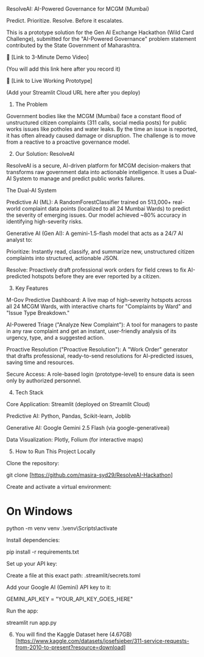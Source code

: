 ResolveAI: AI-Powered Governance for MCGM (Mumbai)

Predict. Prioritize. Resolve. Before it escalates.

This is a prototype solution for the Gen AI Exchange Hackathon (Wild Card Challenge), submitted for the "AI-Powered Governance" problem statement contributed by the State Government of Maharashtra.

🎥 [Link to 3-Minute Demo Video]

(You will add this link here after you record it)

🚀 [Link to Live Working Prototype]

(Add your Streamlit Cloud URL here after you deploy)

1. The Problem

Government bodies like the MCGM (Mumbai) face a constant flood of unstructured citizen complaints (311 calls, social media posts) for public works issues like potholes and water leaks. By the time an issue is reported, it has often already caused damage or disruption. The challenge is to move from a reactive to a proactive governance model.

2. Our Solution: ResolveAI

ResolveAI is a secure, AI-driven platform for MCGM decision-makers that transforms raw government data into actionable intelligence. It uses a Dual-AI System to manage and predict public works failures.

The Dual-AI System

Predictive AI (ML): A RandomForestClassifier trained on 513,000+ real-world complaint data points (localized to all 24 Mumbai Wards) to predict the severity of emerging issues. Our model achieved ~80% accuracy in identifying high-severity risks.

Generative AI (Gen AI): A gemini-1.5-flash model that acts as a 24/7 AI analyst to:

Prioritize: Instantly read, classify, and summarize new, unstructured citizen complaints into structured, actionable JSON.

Resolve: Proactively draft professional work orders for field crews to fix AI-predicted hotspots before they are ever reported by a citizen.

3. Key Features

M-Gov Predictive Dashboard: A live map of high-severity hotspots across all 24 MCGM Wards, with interactive charts for "Complaints by Ward" and "Issue Type Breakdown."

AI-Powered Triage ("Analyze New Complaint"): A tool for managers to paste in any raw complaint and get an instant, user-friendly analysis of its urgency, type, and a suggested action.

Proactive Resolution ("Proactive Resolution"): A "Work Order" generator that drafts professional, ready-to-send resolutions for AI-predicted issues, saving time and resources.

Secure Access: A role-based login (prototype-level) to ensure data is seen only by authorized personnel.

4. Tech Stack

Core Application: Streamlit (deployed on Streamlit Cloud)

Predictive AI: Python, Pandas, Scikit-learn, Joblib

Generative AI: Google Gemini 2.5 Flash (via google-generativeai)

Data Visualization: Plotly, Folium (for interactive maps)

5. How to Run This Project Locally

Clone the repository:

git clone [https://github.com/masira-syd29/ResolveAI-Hackathon]


Create and activate a virtual environment:

# On Windows
python -m venv venv
.\venv\Scripts\activate


Install dependencies:

pip install -r requirements.txt


Set up your API key:

Create a file at this exact path: .streamlit/secrets.toml

Add your Google AI (Gemini) API key to it:

GEMINI_API_KEY = "YOUR_API_KEY_GOES_HERE"


Run the app:

streamlit run app.py

6. You will find the Kaggle Dataset here (4.67GB)
[https://www.kaggle.com/datasets/josefsieber/311-service-requests-from-2010-to-present?resource=download]